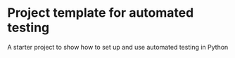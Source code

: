 # Project template for automated testing
A starter project to show how to set up and use automated testing in Python


